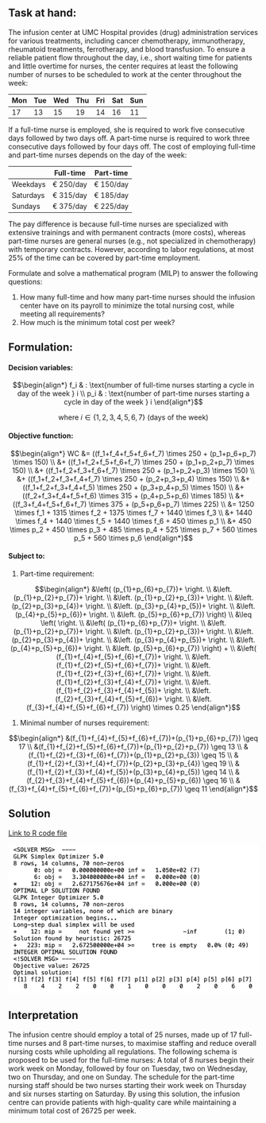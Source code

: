 ## Task at hand:

<p>The infusion center at UMC Hospital provides (drug) administration services for various treatments, including cancer chemotherapy, immunotherapy, rheumatoid treatments, ferrotherapy, and blood transfusion. To ensure a reliable patient flow throughout the day, i.e., short waiting time for patients and little overtime for nurses, the center requires at least the following number of nurses to be scheduled to work at the center throughout the week:</p>

| Mon | Tue | Wed | Thu | Fri | Sat | Sun |
|-----|-----|-----|-----|-----|-----|-----|
| 17  | 13  | 15  | 19  | 14  | 16  | 11  |

<p>If a full-time nurse is employed, she is required to work five consecutive days followed by two days off. A part-time nurse is required to work three consecutive days followed by four days off. The cost of employing full-time and part-time nurses depends on the day of the week:

|           | Full-time | Part-time |
|-----------|-----------|-----------|
| Weekdays  | € 250/day | € 150/day |
| Saturdays | € 315/day | € 185/day |
| Sundays   | € 375/day | € 225/day |

The pay difference is because full-time nurses are specialized with extensive trainings and with permanent contracts (more costs), whereas part-time nurses are general nurses (e.g., not specialized in chemotherapy) with temporary contracts. However, according to labor regulations, at most 25% of the time can be covered by part-time employment.

Formulate and solve a mathematical program (MILP) to answer the following questions:

1. How many full-time and how many part-time nurses should the infusion center have on its payroll to minimize the total nursing cost, while meeting all requirements?
2. How much is the minimum total cost per week?

## Formulation:

#### Decision variables:
```math
\begin{align*}
f_i & : \text{number of full-time nurses starting a cycle in day of the week } i \\
p_i & : \text{number of part-time nurses starting a cycle in day of the week } i
\end{align*}
```
```math
\text{where } i \in \{1,2,3,4,5,6,7\} \text{ (days of the week)}
```

#### Objective function:

```math
\begin{align*}
WC &= ((f_1+f_4+f_5+f_6+f_7) \times 250 + (p_1+p_6+p_7) \times 150) \\
&+ ((f_1+f_2+f_5+f_6+f_7) \times 250 + (p_1+p_2+p_7) \times 150) \\
&+ ((f_1+f_2+f_3+f_6+f_7) \times 250 + (p_1+p_2+p_3) \times 150) \\
&+ ((f_1+f_2+f_3+f_4+f_7) \times 250 + (p_2+p_3+p_4) \times 150) \\
&+ ((f_1+f_2+f_3+f_4+f_5) \times 250 + (p_3+p_4+p_5) \times 150) \\
&+ ((f_2+f_3+f_4+f_5+f_6) \times 315 + (p_4+p_5+p_6) \times 185) \\
&+ ((f_3+f_4+f_5+f_6+f_7) \times 375 + (p_5+p_6+p_7) \times 225) \\
&= 1250 \times f_1 + 1315 \times f_2 + 1375 \times f_7 + 1440 \times f_3 \\
&+ 1440 \times f_4 + 1440 \times f_5 + 1440 \times f_6 + 450 \times p_1 \\
&+ 450 \times p_2 + 450 \times p_3 + 485 \times p_4 + 525 \times p_7 + 560 \times p_5 + 560 \times p_6
\end{align*}
```

#### Subject to:

1. Part-time requirement:
```math
\begin{align*}
&\left( (p_{1}+p_{6}+p_{7})+ \right. \\
&\left. (p_{1}+p_{2}+p_{7})+ \right. \\
&\left. (p_{1}+p_{2}+p_{3})+ \right. \\
&\left. (p_{2}+p_{3}+p_{4})+ \right. \\
&\left. (p_{3}+p_{4}+p_{5})+ \right. \\
&\left. (p_{4}+p_{5}+p_{6})+ \right. \\
&\left. (p_{5}+p_{6}+p_{7}) \right) \\
&\leq \left( \right. \\
&\left( (p_{1}+p_{6}+p_{7})+ \right. \\
&\left. (p_{1}+p_{2}+p_{7})+ \right. \\
&\left. (p_{1}+p_{2}+p_{3})+ \right. \\
&\left. (p_{2}+p_{3}+p_{4})+ \right. \\
&\left. (p_{3}+p_{4}+p_{5})+ \right. \\
&\left. (p_{4}+p_{5}+p_{6})+ \right. \\
&\left. (p_{5}+p_{6}+p_{7}) \right) + \\
&\left( (f_{1}+f_{4}+f_{5}+f_{6}+f_{7})+ \right. \\
&\left. (f_{1}+f_{2}+f_{5}+f_{6}+f_{7})+ \right. \\
&\left. (f_{1}+f_{2}+f_{3}+f_{6}+f_{7})+ \right. \\
&\left. (f_{1}+f_{2}+f_{3}+f_{4}+f_{7})+ \right. \\
&\left. (f_{1}+f_{2}+f_{3}+f_{4}+f_{5})+ \right. \\
&\left. (f_{2}+f_{3}+f_{4}+f_{5}+f_{6})+ \right. \\
&\left. (f_{3}+f_{4}+f_{5}+f_{6}+f_{7}) \right) \times 0.25
\end{align*}
```

1. Minimal number of nurses requirement:

```math
\begin{align*}
&(f_{1}+f_{4}+f_{5}+f_{6}+f_{7})+(p_{1}+p_{6}+p_{7}) \geq 17 \\
&(f_{1}+f_{2}+f_{5}+f_{6}+f_{7})+(p_{1}+p_{2}+p_{7}) \geq 13 \\
&(f_{1}+f_{2}+f_{3}+f_{6}+f_{7})+(p_{1}+p_{2}+p_{3}) \geq 15 \\
&(f_{1}+f_{2}+f_{3}+f_{4}+f_{7})+(p_{2}+p_{3}+p_{4}) \geq 19 \\
&(f_{1}+f_{2}+f_{3}+f_{4}+f_{5})+(p_{3}+p_{4}+p_{5}) \geq 14 \\
&(f_{2}+f_{3}+f_{4}+f_{5}+f_{6})+(p_{4}+p_{5}+p_{6}) \geq 16 \\
&(f_{3}+f_{4}+f_{5}+f_{6}+f_{7})+(p_{5}+p_{6}+p_{7}) \geq 11
\end{align*}
```


## Solution

[Link to R code file](https://github.com/nickpostovoi/projects/blob/997eac779e8f51a7e248e6d837f3c9872bc50cec/Mixed%20Integer%20Linear%20Programming/Nurse%20Planning/np_code.r)

![Alt text](np_solution.png)

## Interpretation

The infusion centre should employ a total of 25 nurses, made up of 17 full-time nurses and 8 part-time nurses, to maximise staffing and reduce overall nursing costs while upholding all regulations. The following schema is proposed to be used for the full-time nurses: A total of 8 nurses begin their work week on Monday, followed by four on Tuesday, two on Wednesday, two on Thursday, and one on Sunday. The schedule for the part-time nursing staff should be two nurses starting their work week on Thursday and six nurses starting on Saturday. By using this solution, the infusion centre can provide patients with high-quality care while maintaining a minimum total cost of 26725 per week.
